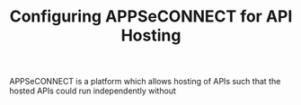 ﻿---
title: "Configuring APPSeCONNECT for API Hosting"
toc: true
tag: developers
category: "API Management"
menus: 
    api:
        icon: fa fa-gg
        category: "How to guides"
        title: "How tos" 
        identifier: howtoapi 
---
APPSeCONNECT is a platform which allows hosting of APIs such that the hosted APIs could run independently without 